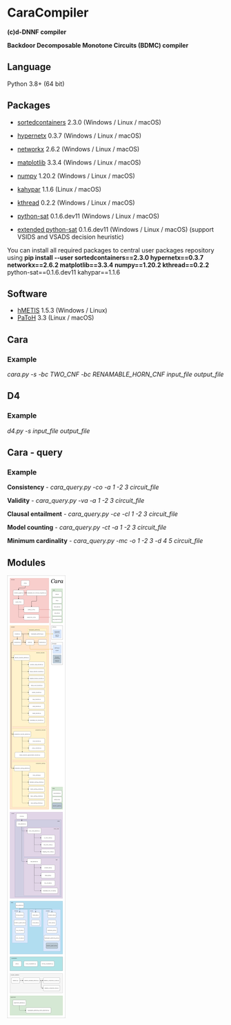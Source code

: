 # CaraCompiler
**(c)d-DNNF compiler**

**Backdoor Decomposable Monotone Circuits (BDMC) compiler**

## Language
Python 3.8+ (64 bit)

## Packages
* <a href="https://pypi.org/project/sortedcontainers/" target="_blank">sortedcontainers</a> 2.3.0 (Windows / Linux / macOS)
* <a href="https://pypi.org/project/hypernetx/" target="_blank">hypernetx</a> 0.3.7 (Windows / Linux / macOS)
* <a href="https://pypi.org/project/networkx/" target="_blank">networkx</a> 2.6.2 (Windows / Linux / macOS)
* <a href="https://pypi.org/project/matplotlib/" target="_blank">matplotlib</a> 3.3.4 (Windows / Linux / macOS)
* <a href="https://pypi.org/project/numpy/" target="_blank">numpy</a> 1.20.2 (Windows / Linux / macOS)
* <a href="https://pypi.org/project/kahypar/" target="_blank">kahypar</a> 1.1.6 (Linux / macOS)
* <a href="https://pypi.org/project/kthread/" target="_blank">kthread</a> 0.2.2 (Windows / Linux / macOS)


* <a href="https://pypi.org/project/python-sat/" target="_blank">python-sat</a> 0.1.6.dev11 (Windows / Linux / macOS)
* <a href="https://github.com/Illner/pysat/" target="_blank">extended python-sat</a> 0.1.6.dev11 (Windows / Linux / macOS) (support VSIDS and VSADS decision heuristic)

You can install all required packages to central user packages repository using **pip install --user sortedcontainers==2.3.0 hypernetx==0.3.7 networkx==2.6.2 matplotlib==3.3.4 numpy==1.20.2 kthread==0.2.2** python-sat==0.1.6.dev11 kahypar==1.1.6

## Software
* <a href="http://glaros.dtc.umn.edu/gkhome/metis/hmetis/overview" target="_blank">hMETIS</a> 1.5.3 (Windows / Linux)
* <a href="https://www.cc.gatech.edu/~umit/software.html" target="_blank">PaToH</a> 3.3 (Linux / macOS)

## Cara
### Example
*cara.py -s -bc TWO_CNF -bc RENAMABLE_HORN_CNF input_file output_file*

## D4
### Example
*d4.py -s input_file output_file*

## Cara - query
### Example
**Consistency** - *cara_query.py -co -a 1 -2 3 circuit_file*

**Validity** - *cara_query.py -va -a 1 -2 3 circuit_file*

**Clausal entailment** - *cara_query.py -ce -cl 1 -2 3 circuit_file*

**Model counting** - *cara_query.py -ct -a 1 -2 3 circuit_file*

**Minimum cardinality** - *cara_query.py -mc -o 1 -2 3 -d 4 5 circuit_file*

## Modules
![alt text](images/modules.png)

